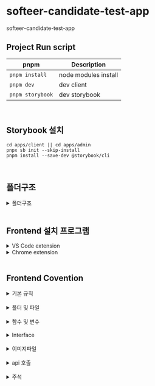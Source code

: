 # softeer-candidate-test-app

softeer-candidate-test-app

## Project Run script

| pnpm             | Description          |
| ---------------- | -------------------- |
| `pnpm install`   | node modules install |
| `pnpm dev`       | dev client           |
| `pnpm storybook` | dev storybook        |

</br>

## Storybook 설치

```
cd apps/client || cd apps/admin
pnpx sb init --skip-install
pnpm install --save-dev @storybook/cli
```

</br>

## 폴더구조

<details>
<summary>폴더구조</summary>

<!-- ```

root
├── build : electron config
├── config : webpack config
├── dist : build files
├── docs : 프로젝트 문서
├── public : webpack entry
├── server : local server
├── src
│ ├── @types : typescript custom module
│ ├── api
│ │ ├── apiBase
│ │ ├── interface
│ │ ├── common
│ │ ├── analysis
│ │ └── pivottable
│ ├── assets
│ │ ├── fonts
│ │ ├── images
│ │ ├── styles
│ │ └── svg
│ ├── components
│ ├── constants
│ ├── hooks
│ ├── lang
│ ├── lib
│ ├── store : redux store
│ ├── App.ts
│ └─── index.ts
├── tools: DB 관련
├── .babelrc
├── .eslintrc.js
├── .gitignore
├── .prettierignore
├── .prettierrc.js
├── package.jon
├── README.md
└── tsconfig.jon

``` -->

</details>

</br>

## Frontend 설치 프로그램

<details>
<summary>VS Code extension</summary>

1. [ESLint](https://marketplace.visualstudio.com/items?itemName=dbaeumer.vscode-eslint)
2. [Prettier](https://marketplace.visualstudio.com/items?itemName=esbenp.prettier-vscode)
3. [Stylelint](https://marketplace.visualstudio.com/items?itemName=stylelint.vscode-stylelint)

</details>

<details>
<summary>Chrome extension</summary>

1. [Redux DevTools](https://chrome.google.com/webstore/detail/redux-devtools/lmhkpmbekcpmknklioeibfkpmmfibljd)

</details>

<br />

## Frontend Covention

<details>
<summary>기본 규칙</summary>
<br />

- 파일당 하나의 컴포넌트 파일만 포함한다.
  - 하지만, 다수의 [Stateless, or Pure, Components](https://facebook.github.io/react/docs/reusable-components.html#stateless-functions) 들은 파일에 존재해도 된다.
  - 참고: eslint: `[react/no-multi-comp](https://github.com/yannickcr/eslint-plugin-react/blob/master/docs/rules/no-multi-comp.md#ignorestateless)`.
- 항상 JSX 구문을 사용한다.
- 만약 JSX를 이용해 앱을 개발 중이라면 `React.createElement` 구문을 사용하지 않는다.

</details>

<br />

<details>
<summary>폴더 및 파일</summary>
<br />

- 컴포넌트 폴더는 Pascal Case로 작성
  - 각 컴포넌트에 index.tsx로 만들고 function명을 폴더명과 동일하게 한다.
  - 컴포넌트내에 공통 컴포넌트가 있다면 하위폴더로 common을 작성하고 추가한다.

```

// component: FilterComponent

// bad

// folder: filterComponent
// file: filterwrap.tsx
function filterwrap() {
...
}

// good
// folder: FilterComponent
// file: intex.tsx
function FilterComponent() {
...
}

```

- 컴포넌트를 제외한 파일 및 폴더는 Camel Case로 작성

</details>

<br />

<details>
<summary>함수 및 변수</summary>
<br />

- 컴포넌트를 제외한 함수는 Camel Case로 작성
- 이벤트 핸들러 함수는 handle이라는 접두사를 붙인다.
- 컴포넌트 분할로 인해 함수를 props로 넘길 경우 속성이름에 on을 붙여준다.

```

const handleOption = () => {
...
}

<Component
    onOption = {handleOption}
/>

```

- boolean 변수는 is로 접두사를 붙인다. (ex: isShow, isTable)

</details>

<br />

<details>
<summary>Interface</summary>
<br />

- 이름은 Pascal Case로 작성한다.
- 속성은 Camel Case로 작성한다.

```

// bad
interface example_interface {
temp: string;
tempproperty: boolean;
}

// bad
interface exampleInterface {
temp: string
tempproperty: boolean;
}

// good
interface ExampleInterface {
temp: string
tempProperty: boolean;
}

```

</details>

<br />

<details>
<summary>이미지파일</summary>
<br />

파일의 카테고리별로 각각의 접두사를 붙인다

- 아이콘: icon\-
- 배경: bg\-
- 그 외 이미지 img\-

</details>

<br />

<details>
<summary>api 호출</summary>
<br/>

api 폴더에 page 또는 컴포넌트 별로 작성

```

// api/filter.ts

import { api } from './apiBase';

export const filterApi = {
getProductList: (productline: number[]) =>
api.post<ProductPathogenList[]>('analysis/prevalence', { productline: [...productline] }),
};

```

데이터가 필요한 곳에서 react-query를 사용해 호출

```

// components/Filter/Products.tsx

import { useQuery, UseQueryResult } from 'react-query';

const {
data: getFilterData,
isLoading,
isError,
refetch,
} = useQuery('filter', () => filterApi.getProductList(PRODUCT_LINES[productLineFilter].ids), {
select: (getFilterData) =>
getFilterData.data.filter(({ prdtCd }: ProductPathogenList) =>
selectedProducts[productLineFilter].includes(prdtCd),
),
});

```

backend에서 데이터를 간단하게 보고싶은 경우

```

import { api } from '~/api/apiBase';

const { data }: any = useQuery('test', () =>
api.post('analysis/prevalence', { productline: [1, 2] }),
);

console.log(data);

```

</details>
<br/>

<details>
<summary>주석</summary>
<br />

_TODO_

당장 구현하기 어려운 일, 추후 해야할 일, 개선 할 사항 등

나쁜 코드를 남겨놓고 너무 어려워서 다음에 하겠다는 핑계의 의미로 TODO는 사용하지 않는다.

```

function FilterComponent() {
... // TODO: description
}

```

<br />

_FIXME_

문제는 있는데 당장 수정할 수 없어 차후에 해결할 항목

```

function FilterComponent() {
... // FIXME: description
}

```

</details>
